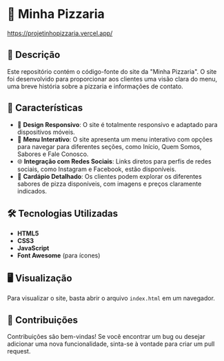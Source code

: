 # 🍕 Minha Pizzaria

https://projetinhopizzaria.vercel.app/

## 📜 Descrição

Este repositório contém o código-fonte do site da "Minha Pizzaria". O site foi desenvolvido para proporcionar aos clientes uma visão clara do menu, uma breve história sobre a pizzaria e informações de contato.

## 🌟 Características

-   📱 **Design Responsivo**: O site é totalmente responsivo e adaptado para dispositivos móveis.
-   📖 **Menu Interativo**: O site apresenta um menu interativo com opções para navegar para diferentes seções, como Início, Quem Somos, Sabores e Fale Conosco.
-   🌐 **Integração com Redes Sociais**: Links diretos para perfis de redes sociais, como Instagram e Facebook, estão disponíveis.
-   🍴 **Cardápio Detalhado**: Os clientes podem explorar os diferentes sabores de pizza disponíveis, com imagens e preços claramente indicados.

## 🛠 Tecnologias Utilizadas

-   **HTML5**
-   **CSS3**
-   **JavaScript**
-   **Font Awesome** (para ícones)

## 🖥 Visualização

Para visualizar o site, basta abrir o arquivo `index.html` em um navegador.

## 🤝 Contribuições

Contribuições são bem-vindas! Se você encontrar um bug ou desejar adicionar uma nova funcionalidade, sinta-se à vontade para criar um pull request.
